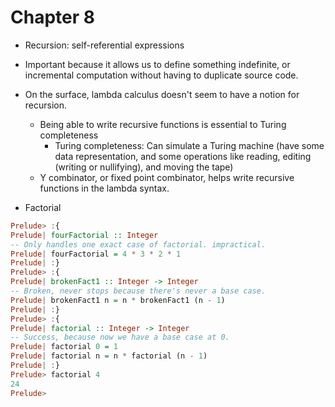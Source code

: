 # Chapter 8

- Recursion: self-referential expressions

- Important because it allows us to define something indefinite, or incremental
  computation without having to duplicate source code.

- On the surface, lambda calculus doesn't seem to have a notion for recursion.
    - Being able to write recursive functions is essential to Turing completeness
        - Turing completeness: Can simulate a Turing machine (have some data
          representation, and some operations like reading, editing (writing or
          nullifying), and moving the tape)
    - Y combinator, or fixed point combinator, helps write recursive functions
      in the lambda syntax.

- Factorial

```haskell
Prelude> :{
Prelude| fourFactorial :: Integer
-- Only handles one exact case of factorial. impractical.
Prelude| fourFactorial = 4 * 3 * 2 * 1
Prelude| :}
Prelude> :{
Prelude| brokenFact1 :: Integer -> Integer
-- Broken, never stops because there's never a base case.
Prelude| brokenFact1 n = n * brokenFact1 (n - 1)
Prelude| :}
Prelude> :{
Prelude| factorial :: Integer -> Integer
-- Success, because now we have a base case at 0.
Prelude| factorial 0 = 1
Prelude| factorial n = n * factorial (n - 1)
Prelude| :}
Prelude> factorial 4
24
Prelude>
```
